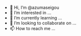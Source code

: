 - 👋 Hi, I’m @azumaseigou
- 👀 I’m interested in ...
- 🌱 I’m currently learning ...
- 💞️ I’m looking to collaborate on ...
- 📫 How to reach me ...

<!---
azumaseigou/azumaseigou is a ✨ special ✨ repository because its `README.md` (this file) appears on your GitHub profile.
You can click the Preview link to take a look at your changes.
--->
